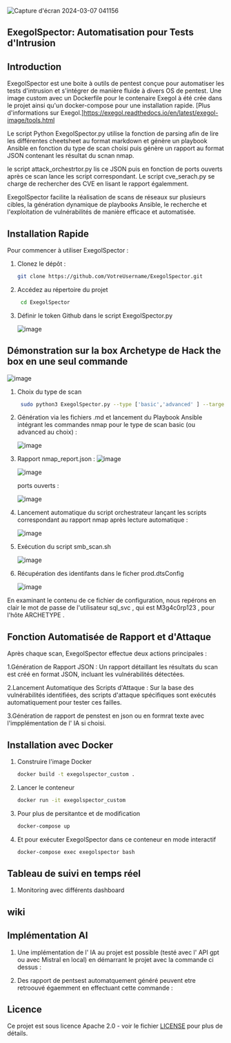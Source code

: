 
![Capture d'écran 2024-03-07 041156](https://github.com/Erwan923/ExegolSpector/assets/82095453/65603ace-5433-4188-9b59-1f9314504b56)


## ExegolSpector: Automatisation pour Tests d'Intrusion

## Introduction

ExegolSpector est une boite à outils de pentest conçue pour automatiser les tests d'intrusion et s'intégrer de manière fluide à divers OS de pentest.
Une image custom avec un Dockerfile pour le contenaire Exegol à été crée dans le projet ainsi qu'un docker-compose pour une installation rapide. [Plus d'informations sur Exegol.]https://exegol.readthedocs.io/en/latest/exegol-image/tools.html

Le script Python ExegolSpector.py utilise la fonction de parsing afin de lire les différentes cheetsheet au format markdown et génère un playbook Ansible en fonction du type de scan choisi puis génère un rapport au format JSON contenant les résultat du scnan nmap. 

le script attack_orchestrtor.py lis ce JSON puis  en fonction de ports ouverts après ce scan lance les script correspondant. Le script cve_serach.py se charge de rechercher des CVE en lisant le rapport égalemment.   


ExegolSpector facilite la réalisation de scans de réseaux sur plusieurs cibles, la génération dynamique de playbooks Ansible, le recherche et l'exploitation de vulnérabilités de manière efficace et automatisée.

## Installation Rapide

Pour commencer à utiliser ExegolSpector  :

1. Clonez le dépôt :
   ```bash
   git clone https://github.com/VotreUsername/ExegolSpector.git

2. Accédez au répertoire du projet
   ```bash
    cd ExegolSpector

3. Définir le token Github dans le script ExegolSpector.py

    ![image](https://github.com/Erwan923/ExegolSpector/assets/82095453/4218c581-91c7-49c6-8089-a1394d0b95f1)

## Démonstration sur la box Archetype de Hack the box en une seul commande

   ![image](https://github.com/Erwan923/ExegolSpector/assets/82095453/f3836208-ec4b-4dd3-a234-56d30d113db5)
   
   
1. Choix du type de scan
    ```bash
     sudo python3 ExegolSpector.py --type ['basic','advanced' ] --targets [IP]

2. Génération via les fichiers .md et lancement du Playbook Ansible intégrant les commandes nmap pour le type de scan basic (ou advanced au choix) : 

   ![image](https://github.com/Erwan923/ExegolSpector/assets/82095453/0fda5db0-ff98-4752-854f-890a2c07cf7e)


3. Rapport nmap_report.json :
   ![image](https://github.com/Erwan923/ExegolSpector/assets/82095453/66e3200f-0877-4f92-b1ac-f300f10bd584)
   
   ![image](https://github.com/Erwan923/ExegolSpector/assets/82095453/72a4f20b-7d71-4c9f-a5cf-ca9542742ff6)

   ports ouverts :
   
   ![image](https://github.com/Erwan923/ExegolSpector/assets/82095453/46d8e073-7c80-493b-b08d-66bdcafaa16a)


   

   
5. Lancement automatique du script orchestrateur lançant les scripts correspondant au rapport nmap après lecture automatique :

   ![image](https://github.com/Erwan923/ExegolSpector/assets/82095453/7b1c4088-80e8-4c91-b833-01339f658dbf)




 7. Exécution du script smb_scan.sh

    ![image](https://github.com/Erwan923/ExegolSpector/assets/82095453/3821974e-93a1-444c-8e06-22a88cea3892)

   

 8. Récupération des identifants dans le ficher prod.dtsConfig

    ![image](https://github.com/Erwan923/ExegolSpector/assets/82095453/2d7dd741-98c3-4da7-9514-3d17448de6d6)

 En examinant le contenu de ce fichier de configuration, nous repérons en clair le mot de passe de l'utilisateur sql_svc ,
 qui est M3g4c0rp123 , pour l'hôte ARCHETYPE . 
   

## Fonction Automatisée de Rapport et d'Attaque

Après chaque scan, ExegolSpector effectue deux actions principales :

1.Génération de Rapport JSON : Un rapport détaillant les résultats du scan est créé en format JSON, incluant les vulnérabilités détectées.

2.Lancement Automatique des Scripts d'Attaque : Sur la base des vulnérabilités identifiées, des scripts d'attaque spécifiques sont exécutés automatiquement pour tester ces failles.

3.Génération de rapport de penstest en json ou en formrat texte avec l'impplémentation de l' IA si choisi. 

## Installation avec Docker

1. Construire l'image Docker
   ```bash
   docker build -t exegolspector_custom .
2. Lancer le conteneur
   ```bash
   docker run -it exegolspector_custom
3. Pour plus de persitantce et de modification
     ```bash
     docker-compose up
4. Et pour exécuter ExegolSpector dans ce conteneur en mode interactif
   ```bash
   docker-compose exec exegolspector bash

## Tableau de suivi en temps réel

1. Monitoring avec différents dashboard


## wiki

## Implémentation AI 

1. Une implémentation de l' IA au projet est possible (testé avec l' API gpt ou avec Mistral en local) en démarrant le projet avec la commande ci dessus : 


2. Des rapport de pentsest automatquement généré peuvent etre retroouvé égaemment en effectuant cette commande : 
 
## Licence

Ce projet est sous licence Apache 2.0 - voir le fichier [LICENSE](LICENSE) pour plus de détails.

   
